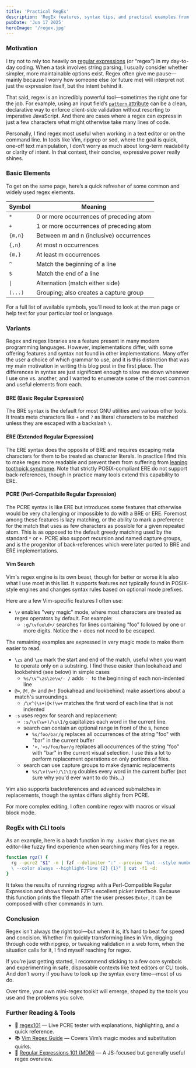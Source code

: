 ```yaml
---
title: 'Practical RegEx'
description: 'RegEx features, syntax tips, and practical examples from Vim and the CLI.'
pubDate: 'Jun 17 2025'
heroImage: '/regex.jpg'
---
```


### Motivation

I try not to rely too heavily on [regular
expressions](https://en.wikipedia.org/wiki/Regular_expression) (or
“regex”) in my day-to-day coding. When a task involves string
parsing, I usually consider whether simpler, more maintainable options
exist. Regex often give me pause—mainly because I worry how someone
else (or future me) will interpret not just the expression itself,
but the intent behind it.

That said, regex is an incredibly powerful tool—sometimes the
right one for the job. For example, using an input field’s [`pattern`
attribute](https://developer.mozilla.org/en-US/docs/Web/HTML/Reference/Elements/input#pattern)
can be a clean, declarative way to enforce client-side validation without
resorting to imperative JavaScript. And there are cases where a regex
can express in just a few characters what might otherwise take many
lines of code.

Personally, I find regex most useful when working in a text editor or
on the command line. In tools like Vim, ripgrep or sed, where the goal
is quick, one-off text manipulation, I don’t worry as much about
long-term readability or clarity of intent. In that context, their
concise, expressive power really shines.

### Basic Elements

To get on the same page, here’s a quick refresher of some common
and widely used regex elements.

| Symbol    | Meaning                                      |
|-----------|----------------------------------------------|
| `*`       | 0 or more occurrences of preceding atom      |
| `+`       | 1 or more occurrences of preceding atom      |
| `{m,n}`   | Between m and n (inclusive) occurrences      |
| `{,n}`    | At most n occurrences                        |
| `{m,}`    | At least m occurrences                       |
| `^`       | Match the beginning of a line                |
| `$`       | Match the end of a line                      |
| `\|`      | Alternation (match either side)              |
| `(...)`   | Grouping; also creates a capture group       |

For a full list of available symbols, you'll need to look at the man
page or help text for your particular tool or language.

### Variants

Regex and regex libraries are a feature present in many modern programming
languages. However, implementations differ, with some offering features
and syntax not found in other implementations. Many offer the user a
choice of which grammar to use, and it is this distinction that was
my main motivation in writing this blog post in the first place. The
differences in syntax are just significant enough to slow me down whenever
I use one vs. another, and I wanted to enumerate some of the most common
and useful elements from each.

#### BRE (Basic Regular Expression)

The BRE syntax is the default for most GNU utilities and various other
tools. It treats meta characters like `+` and `?` as literal characters
to be matched unless they are escaped with a backslash `\`.

#### ERE (Extended Regular Expression)

The ERE syntax does the opposite of BRE and requires
escaping meta characters for them to be treated as character
literals. In practice I find this to make regex more readable
and prevent them from suffering from [leaning toothpick
syndrome](https://en.wikipedia.org/wiki/Leaning_toothpick_syndrome). Note
that strictly POSIX-compliant ERE do not support back-references, though
in practice many tools extend this capability to ERE.

#### PCRE (Perl-Compatibile Regular Expression)

The PCRE syntax is like ERE but introduces some features that
otherwise would be very challenging or impossible to do with a BRE or
ERE. Foremost among these features is lazy matching, or the ability to
mark a preference for the match that uses as few characters as possible
for a given repeated atom. This is as opposed to the default greedy
matching used by the standard `*` or `+`. PCRE also support recursion
and named capture groups, and is the progenitor of back-references which
were later ported to BRE and ERE implementations.

#### Vim Search

Vim's regex engine is its own beast, though for better or worse it is
also what I use most in this list.  It supports features not typically
found in POSIX-style engines and changes syntax rules based on optional
mode prefixes.

Here are a few Vim-specific features I often use:

- `\v` enables "very magic" mode, where most characters are treated as
    regex operators by default. For example:
  - `:g/\vfoo\d+/` searches for lines containing “foo” followed by
      one or more digits. Notice the `+` does not need to be escaped.

The remaining examples are expressed in very magic mode to make
them easier to read.

- `\zs` and `\ze` mark the start and end of the match, useful when
    you want to operate only on a substring. I find these easier than
    lookahead and lookbehind (see below) in simple cases
    - `%s/\v^\zs\ze\w/- /` adds `- ` to the beginning of each non-indented line
- `@=`, `@!`, `@<` and `@<!` (lookahead and lookbehind) make assertions
    about a match's surroundings.
  - `/\v^(\s+)@<!\w+` matches the first word of each line that is
    not indented
- `:s` uses regex for search and replacement:
  - `:s/\v(\w+)/\u\1/g` capitalizes each word in the current line.
  - search can contain an optional range in front of the s, hence
    - `%s/foo/bar/g` replaces all occurrences of the string "foo" with
    "bar" in the current buffer
    - `'<,'>s/foo/bar/g` replaces all occurrences of the string "foo"
    with "bar" in the current visual selection. I use this a lot to perform
    replacement operations on only portions of files.
  - search can use capture groups to make dynamic replacements
    - `%s/\v(\w+)/\1\1/g` doubles every word in the current buffer
      (not sure why you'd ever want to do this...)

Vim also supports backreferences and advanced submatches in replacements, though the syntax differs slightly from PCRE.

For more complex editing, I often combine regex with macros or visual block mode.

### RegEx with CLI tools

As an example, here is a bash function in my `.bashrc` that gives me an
editor-like fuzzy find experience when searching many files for a regex.

```bash
function rgz() {
  rg --pcre2 "$1" -n | fzf --delimiter ":" --preview "bat --style numbers
  \ --color always --highlight-line {2} {1}" | cut -f1 -d:
}
```

It takes the results of running ripgrep with a Perl-Compatible Regular
Expression and shows them in FZF's excellent picker interface. Because
this function prints the filepath after the user presses `Enter`, it
can be composed with other commands in turn.

### Conclusion
Regex isn’t always the right tool—but when it is, it’s hard to beat
for speed and concision. Whether I’m quickly transforming lines in Vim,
digging through code with ripgrep, or tweaking validation in a web form,
when the situation calls for it, I find myself reaching for regex.

If you’re just getting started, I recommend sticking to a few core
symbols and experimenting in safe, disposable contexts like text editors
or CLI tools. And don’t worry if you have to look up the syntax every
time—most of us do.

Over time, your own mini-regex toolkit will emerge, shaped by the tools
you use and the problems you solve.

### Further Reading & Tools
- 📘 [regex101](https://regex101.com/) — Live PCRE tester with explanations, highlighting, and a quick reference.
- 📚 [Vim Regex Guide](https://vim.fandom.com/wiki/Regular_expressions) — Covers Vim’s magic modes and substitution quirks.
- 🧠 [Regular Expressions 101 (MDN)](https://developer.mozilla.org/en-US/docs/Web/JavaScript/Guide/Regular_expressions) — A JS-focused but generally useful regex overview.

